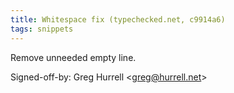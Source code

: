```yaml
---
title: Whitespace fix (typechecked.net, c9914a6)
tags: snippets
---
```


Remove unneeded empty line.

Signed-off-by: Greg Hurrell &lt;greg@hurrell.net&gt;
